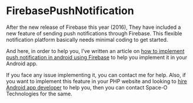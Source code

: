 # FirebasePushNotification

After the new release of Firebase this year (2016), They have included a new feature of sending push notifications through Firebase. This flexible notification platform basically needs minimal coding to get started. 

And here, in order to help you, I’ve written an article on [how to implement push notification in android using Firebase](https://www.spaceotechnologies.com/implement-firebase-push-notification-android-app/) to help you implement it in your Android app.

If you face any issue implementing it, you can contact me for help. Also, if you want to implement this feature in your PHP website and looking to [hire Android app developer](http://www.spaceotechnologies.com/hire-android-developer/) to help you, then you can contact Space-O Technologies for the same.





